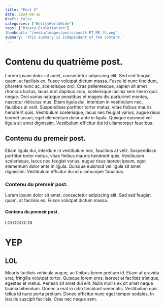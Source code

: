 ```yaml
---
title: "Post 5"
date: 2024-09-16
draft: false
categories: ["EntityWorldWide"]
tags: ["Binary-Exploitation"]
thumbnail: "/media/images/posts/post5-ET_RE_th.png"
summary: 'This summary is independent of the content.'
---
```

# Contenu du quatrième post.
Lorem ipsum dolor sit amet, consectetur adipiscing elit. Sed sed feugiat quam, at facilisis ex. Fusce volutpat dictum massa. Fusce id nunc tincidunt, pharetra nunc ac, scelerisque orci. Cras pellentesque, sapien sit amet rhoncus luctus, lacus erat dapibus arcu, scelerisque lacinia sem libero quis neque. Orci varius natoque penatibus et magnis dis parturient montes, nascetur ridiculus mus. Etiam ligula dui, interdum in vestibulum nec, faucibus at velit. Suspendisse porttitor tortor metus, vitae finibus mauris hendrerit quis. Vestibulum scelerisque, lacus nec feugiat varius, augue risus laoreet ipsum, eget elementum dolor ante in ligula. Quisque euismod vel ligula sit amet dignissim. Vestibulum efficitur dui id ullamcorper faucibus.

## Contenu du premeir post.
Etiam ligula dui, interdum in vestibulum nec, faucibus at velit. Suspendisse porttitor tortor metus, vitae finibus mauris hendrerit quis. Vestibulum scelerisque, lacus nec feugiat varius, augue risus laoreet ipsum, eget elementum dolor ante in ligula. Quisque euismod vel ligula sit amet dignissim. Vestibulum efficitur dui id ullamcorper faucibus.
 
### Contenu du premeir post.
Lorem ipsum dolor sit amet, consectetur adipiscing elit. Sed sed feugiat quam, at facilisis ex. Fusce volutpat dictum massa.

#### Contenu du premeir post.
LOLOOLOLOL

# YEP
## LOL
Mauris facilisis vehicula augue, ac finibus lorem pretium id. Etiam at gravida erat, fringilla volutpat tortor. Quisque lorem eros, laoreet at facilisis tristique, egestas et metus. Aenean sit amet dui elit. Nulla mollis ex sit amet neque lacinia bibendum. Donec a erat in nibh tincidunt venenatis. Vestibulum quis tellus id nunc porta pretium. Donec efficitur nunc eget tempor sodales. In iaculis suscipit facilisis. Cras nec neque sem.

